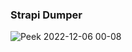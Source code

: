### Strapi Dumper

![Peek 2022-12-06 00-08](https://user-images.githubusercontent.com/50581470/205762709-4ade0bda-add5-4e41-bc44-86350ea1c9dc.gif)
